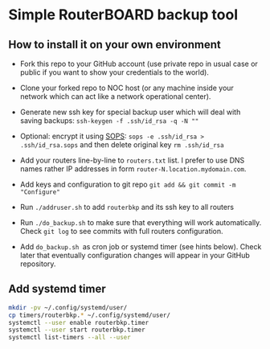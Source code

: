 # Simple RouterBOARD backup tool

## How to install it on your own environment

- Fork this repo to your GitHub account (use private repo in usual case or
    public if you want to show your credentials to the world).

- Clone your forked repo to NOC host (or any machine inside your network which
    can act like a network operational center).

- Generate new ssh key for special backup user which will deal with saving
    backups: `ssh-keygen -f .ssh/id_rsa -q -N ""`

- Optional: encrypt it using [SOPS](https://github.com/mozilla/sops): `sops -e
    .ssh/id_rsa > .ssh/id_rsa.sops` and then delete original key `rm .ssh/id_rsa`

- Add your routers line-by-line to `routers.txt` list. I prefer to use DNS names
    rather IP addresses in form `router-N.location.mydomain.com`.

- Add keys and configuration to git repo `git add && git commit -m "Configure"`

- Run `./addruser.sh` to add `routerbkp` and its ssh key to all routers

- Run `./do_backup.sh` to make sure that everything will work automatically.
    Check `git log` to see commits with full routers configuration.

- Add `do_backup.sh `as cron job or systemd timer (see hints below). Check later
    that eventually configuration changes will appear in your GitHub repository.

## Add systemd timer

```sh
mkdir -pv ~/.config/systemd/user/
cp timers/routerbkp.* ~/.config/systemd/user/
systemctl --user enable routerbkp.timer
systemctl --user start routerbkp.timer
systemctl list-timers --all --user
```
